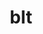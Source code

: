 ---
title: "blt"
layout: cache
categories: [package, develop]
meta: {"versions": ["0.4.1", "0.5.1", "0.5.2"], "compilers": ["gcc@=11.1.0", "gcc@=7.3.1", "gcc@=7.5.0", "oneapi@=2023.0.0"], "oss": ["amzn2", "ubuntu18.04", "ubuntu20.04"], "platforms": ["linux"], "targets": ["aarch64", "neoverse_n1", "ppc64le", "x86_64", "x86_64_v3"], "stacks": ["aws-isc", "aws-isc-aarch64", "data-vis-sdk", "e4s", "e4s-oneapi", "e4s-power", "gpu-tests", "radiuss", "radiuss-aws", "radiuss-aws-aarch64"], "num_specs": 25, "num_specs_by_stack": {"aws-isc-aarch64": 2, "radiuss-aws-aarch64": 2, "radiuss-aws": 1, "aws-isc": 1, "radiuss": 15, "e4s-power": 2, "e4s-oneapi": 1, "data-vis-sdk": 1, "e4s": 3, "gpu-tests": 1}}
spec_details: [{"hash": "b2q7hfww6q3ts7qehhhpvewvpqkzebnq", "compiler": "gcc@=7.3.1", "versions": ["0.5.2"], "os": "amzn2", "platform": "linux", "target": "aarch64", "variants": ["build_system=generic"], "stacks": ["aws-isc-aarch64", "radiuss-aws-aarch64"], "size": "-", "tarball": "https://binaries.spack.io/develop/build_cache/linux-amzn2-aarch64/gcc-7.3.1/blt-0.5.2/linux-amzn2-aarch64-gcc-7.3.1-blt-0.5.2-b2q7hfww6q3ts7qehhhpvewvpqkzebnq.spack"}, {"hash": "2otr2vlflrnrjiiqrt7gxxboyamcepxl", "compiler": "gcc@=7.3.1", "versions": ["0.5.2"], "os": "amzn2", "platform": "linux", "target": "neoverse_n1", "variants": ["build_system=generic"], "stacks": ["aws-isc-aarch64", "radiuss-aws-aarch64"], "size": "-", "tarball": "https://binaries.spack.io/develop/build_cache/linux-amzn2-neoverse_n1/gcc-7.3.1/blt-0.5.2/linux-amzn2-neoverse_n1-gcc-7.3.1-blt-0.5.2-2otr2vlflrnrjiiqrt7gxxboyamcepxl.spack"}, {"hash": "5xhw4fqs5mvvy3pxiz3mgqvpkioqoqdy", "compiler": "gcc@=7.3.1", "versions": ["0.5.2"], "os": "amzn2", "platform": "linux", "target": "x86_64_v3", "variants": ["build_system=generic"], "stacks": ["radiuss-aws", "aws-isc"], "size": "-", "tarball": "https://binaries.spack.io/develop/build_cache/linux-amzn2-x86_64_v3/gcc-7.3.1/blt-0.5.2/linux-amzn2-x86_64_v3-gcc-7.3.1-blt-0.5.2-5xhw4fqs5mvvy3pxiz3mgqvpkioqoqdy.spack"}, {"hash": "k56xdnbe3b2bfvxgftry5mnsfzzv5tgh", "compiler": "gcc@=7.5.0", "versions": ["0.5.2"], "os": "ubuntu18.04", "platform": "linux", "target": "x86_64", "variants": ["build_system=generic"], "stacks": ["radiuss"], "size": "-", "tarball": "https://binaries.spack.io/develop/build_cache/linux-ubuntu18.04-x86_64/gcc-7.5.0/blt-0.5.2/linux-ubuntu18.04-x86_64-gcc-7.5.0-blt-0.5.2-k56xdnbe3b2bfvxgftry5mnsfzzv5tgh.spack"}, {"hash": "hlcvol22z5us635d2nwfph2fwzpxncpr", "compiler": "gcc@=7.5.0", "versions": ["0.5.1"], "os": "ubuntu18.04", "platform": "linux", "target": "x86_64", "variants": [], "stacks": ["radiuss"], "size": "-", "tarball": "https://binaries.spack.io/develop/build_cache/linux-ubuntu18.04-x86_64/gcc-7.5.0/blt-0.5.1/linux-ubuntu18.04-x86_64-gcc-7.5.0-blt-0.5.1-hlcvol22z5us635d2nwfph2fwzpxncpr.spack"}, {"hash": "p6xprl6edhnso2uwkgie6kwdipvnnup6", "compiler": "gcc@=7.5.0", "versions": ["0.5.1"], "os": "ubuntu18.04", "platform": "linux", "target": "x86_64", "variants": [], "stacks": ["radiuss"], "size": "-", "tarball": "https://binaries.spack.io/develop/build_cache/linux-ubuntu18.04-x86_64/gcc-7.5.0/blt-0.5.1/linux-ubuntu18.04-x86_64-gcc-7.5.0-blt-0.5.1-p6xprl6edhnso2uwkgie6kwdipvnnup6.spack"}, {"hash": "k7nraoaywn63rvvv3uqlupy4ruxolzcy", "compiler": "gcc@=7.5.0", "versions": ["0.5.1"], "os": "ubuntu18.04", "platform": "linux", "target": "x86_64", "variants": [], "stacks": ["radiuss"], "size": "-", "tarball": "https://binaries.spack.io/develop/build_cache/linux-ubuntu18.04-x86_64/gcc-7.5.0/blt-0.5.1/linux-ubuntu18.04-x86_64-gcc-7.5.0-blt-0.5.1-k7nraoaywn63rvvv3uqlupy4ruxolzcy.spack"}, {"hash": "xmqvvo6lrly4nxh2d2ewtup7zvlffqsp", "compiler": "gcc@=7.5.0", "versions": ["0.5.1"], "os": "ubuntu18.04", "platform": "linux", "target": "x86_64", "variants": [], "stacks": ["radiuss"], "size": "-", "tarball": "https://binaries.spack.io/develop/build_cache/linux-ubuntu18.04-x86_64/gcc-7.5.0/blt-0.5.1/linux-ubuntu18.04-x86_64-gcc-7.5.0-blt-0.5.1-xmqvvo6lrly4nxh2d2ewtup7zvlffqsp.spack"}, {"hash": "hf63dvfjiwg4kwrf6qjnpzwxfrnmylmb", "compiler": "gcc@=7.5.0", "versions": ["0.5.1"], "os": "ubuntu18.04", "platform": "linux", "target": "x86_64", "variants": [], "stacks": ["radiuss"], "size": "-", "tarball": "https://binaries.spack.io/develop/build_cache/linux-ubuntu18.04-x86_64/gcc-7.5.0/blt-0.5.1/linux-ubuntu18.04-x86_64-gcc-7.5.0-blt-0.5.1-hf63dvfjiwg4kwrf6qjnpzwxfrnmylmb.spack"}, {"hash": "ohchmtqm6b5hogfw7ioyojleivpuzk6x", "compiler": "gcc@=7.5.0", "versions": ["0.5.1"], "os": "ubuntu18.04", "platform": "linux", "target": "x86_64", "variants": [], "stacks": ["radiuss"], "size": "-", "tarball": "https://binaries.spack.io/develop/build_cache/linux-ubuntu18.04-x86_64/gcc-7.5.0/blt-0.5.1/linux-ubuntu18.04-x86_64-gcc-7.5.0-blt-0.5.1-ohchmtqm6b5hogfw7ioyojleivpuzk6x.spack"}, {"hash": "zi6fyo5sxhxhdzzfgdaxyqdrj4edgkvd", "compiler": "gcc@=7.5.0", "versions": ["0.5.1"], "os": "ubuntu18.04", "platform": "linux", "target": "x86_64", "variants": [], "stacks": ["radiuss"], "size": "-", "tarball": "https://binaries.spack.io/develop/build_cache/linux-ubuntu18.04-x86_64/gcc-7.5.0/blt-0.5.1/linux-ubuntu18.04-x86_64-gcc-7.5.0-blt-0.5.1-zi6fyo5sxhxhdzzfgdaxyqdrj4edgkvd.spack"}, {"hash": "wvlo2ze3r7qkpzz2apoyrndze4ew333u", "compiler": "gcc@=7.5.0", "versions": ["0.5.2"], "os": "ubuntu18.04", "platform": "linux", "target": "x86_64", "variants": ["build_system=generic"], "stacks": ["radiuss"], "size": "-", "tarball": "https://binaries.spack.io/develop/build_cache/linux-ubuntu18.04-x86_64/gcc-7.5.0/blt-0.5.2/linux-ubuntu18.04-x86_64-gcc-7.5.0-blt-0.5.2-wvlo2ze3r7qkpzz2apoyrndze4ew333u.spack"}, {"hash": "4nzui6woc4l6voq7y5ss6ipsjey7gnjw", "compiler": "gcc@=7.5.0", "versions": ["0.5.2"], "os": "ubuntu18.04", "platform": "linux", "target": "x86_64", "variants": ["build_system=generic"], "stacks": ["radiuss"], "size": "-", "tarball": "https://binaries.spack.io/develop/build_cache/linux-ubuntu18.04-x86_64/gcc-7.5.0/blt-0.5.2/linux-ubuntu18.04-x86_64-gcc-7.5.0-blt-0.5.2-4nzui6woc4l6voq7y5ss6ipsjey7gnjw.spack"}, {"hash": "4zzhcisv2yvfti3pedguhsyluzuzyqzb", "compiler": "gcc@=7.5.0", "versions": ["0.5.2"], "os": "ubuntu18.04", "platform": "linux", "target": "x86_64", "variants": ["build_system=generic"], "stacks": ["radiuss"], "size": "-", "tarball": "https://binaries.spack.io/develop/build_cache/linux-ubuntu18.04-x86_64/gcc-7.5.0/blt-0.5.2/linux-ubuntu18.04-x86_64-gcc-7.5.0-blt-0.5.2-4zzhcisv2yvfti3pedguhsyluzuzyqzb.spack"}, {"hash": "oci7xb4l4nkjitstv3opqdxxll6p2jar", "compiler": "gcc@=7.5.0", "versions": ["0.5.2"], "os": "ubuntu18.04", "platform": "linux", "target": "x86_64", "variants": ["build_system=generic"], "stacks": ["radiuss"], "size": "-", "tarball": "https://binaries.spack.io/develop/build_cache/linux-ubuntu18.04-x86_64/gcc-7.5.0/blt-0.5.2/linux-ubuntu18.04-x86_64-gcc-7.5.0-blt-0.5.2-oci7xb4l4nkjitstv3opqdxxll6p2jar.spack"}, {"hash": "6j6qlthwdrkfinrjfjfm5ixxkcyacxrb", "compiler": "gcc@=7.5.0", "versions": ["0.5.2"], "os": "ubuntu18.04", "platform": "linux", "target": "x86_64_v3", "variants": ["build_system=generic"], "stacks": ["radiuss"], "size": "-", "tarball": "https://binaries.spack.io/develop/build_cache/linux-ubuntu18.04-x86_64_v3/gcc-7.5.0/blt-0.5.2/linux-ubuntu18.04-x86_64_v3-gcc-7.5.0-blt-0.5.2-6j6qlthwdrkfinrjfjfm5ixxkcyacxrb.spack"}, {"hash": "p53gumsh5qappvapgwuzmel2w5ngy46k", "compiler": "gcc@=7.5.0", "versions": ["0.5.2"], "os": "ubuntu18.04", "platform": "linux", "target": "x86_64_v3", "variants": ["build_system=generic"], "stacks": ["radiuss"], "size": "-", "tarball": "https://binaries.spack.io/develop/build_cache/linux-ubuntu18.04-x86_64_v3/gcc-7.5.0/blt-0.5.2/linux-ubuntu18.04-x86_64_v3-gcc-7.5.0-blt-0.5.2-p53gumsh5qappvapgwuzmel2w5ngy46k.spack"}, {"hash": "aqb73rlfc7alvnjlmvc4vgi2zdjaynp2", "compiler": "gcc@=7.5.0", "versions": ["0.5.2"], "os": "ubuntu18.04", "platform": "linux", "target": "x86_64_v3", "variants": ["build_system=generic"], "stacks": ["radiuss"], "size": "-", "tarball": "https://binaries.spack.io/develop/build_cache/linux-ubuntu18.04-x86_64_v3/gcc-7.5.0/blt-0.5.2/linux-ubuntu18.04-x86_64_v3-gcc-7.5.0-blt-0.5.2-aqb73rlfc7alvnjlmvc4vgi2zdjaynp2.spack"}, {"hash": "jobrd2zhbk45rxhiusurnd7wibtkmgwi", "compiler": "gcc@=11.1.0", "versions": ["0.4.1"], "os": "ubuntu20.04", "platform": "linux", "target": "ppc64le", "variants": ["build_system=generic"], "stacks": ["e4s-power"], "size": "-", "tarball": "https://binaries.spack.io/develop/build_cache/linux-ubuntu20.04-ppc64le/gcc-11.1.0/blt-0.4.1/linux-ubuntu20.04-ppc64le-gcc-11.1.0-blt-0.4.1-jobrd2zhbk45rxhiusurnd7wibtkmgwi.spack"}, {"hash": "muvuon6q4js4rdmrhvm5xl7ol67ice4i", "compiler": "gcc@=11.1.0", "versions": ["0.5.2"], "os": "ubuntu20.04", "platform": "linux", "target": "ppc64le", "variants": ["build_system=generic"], "stacks": ["e4s-power"], "size": "-", "tarball": "https://binaries.spack.io/develop/build_cache/linux-ubuntu20.04-ppc64le/gcc-11.1.0/blt-0.5.2/linux-ubuntu20.04-ppc64le-gcc-11.1.0-blt-0.5.2-muvuon6q4js4rdmrhvm5xl7ol67ice4i.spack"}, {"hash": "pbvtbzqciepbqhv3fkpqsml4fsoken6r", "compiler": "oneapi@=2023.0.0", "versions": ["0.5.2"], "os": "ubuntu20.04", "platform": "linux", "target": "x86_64", "variants": ["build_system=generic"], "stacks": ["e4s-oneapi"], "size": "-", "tarball": "https://binaries.spack.io/develop/build_cache/linux-ubuntu20.04-x86_64/oneapi-2023.0.0/blt-0.5.2/linux-ubuntu20.04-x86_64-oneapi-2023.0.0-blt-0.5.2-pbvtbzqciepbqhv3fkpqsml4fsoken6r.spack"}, {"hash": "4rbvrdw2g3mrci56xbdnxmhfuayqeyoh", "compiler": "gcc@=11.1.0", "versions": ["0.5.2"], "os": "ubuntu20.04", "platform": "linux", "target": "x86_64_v3", "variants": ["build_system=generic"], "stacks": ["data-vis-sdk"], "size": "-", "tarball": "https://binaries.spack.io/develop/build_cache/linux-ubuntu20.04-x86_64_v3/gcc-11.1.0/blt-0.5.2/linux-ubuntu20.04-x86_64_v3-gcc-11.1.0-blt-0.5.2-4rbvrdw2g3mrci56xbdnxmhfuayqeyoh.spack"}, {"hash": "zmv54rv36rlrd3raxtauzclmwkehednf", "compiler": "gcc@=11.1.0", "versions": ["0.4.1"], "os": "ubuntu20.04", "platform": "linux", "target": "x86_64_v3", "variants": ["build_system=generic"], "stacks": ["e4s"], "size": "-", "tarball": "https://binaries.spack.io/develop/build_cache/linux-ubuntu20.04-x86_64_v3/gcc-11.1.0/blt-0.4.1/linux-ubuntu20.04-x86_64_v3-gcc-11.1.0-blt-0.4.1-zmv54rv36rlrd3raxtauzclmwkehednf.spack"}, {"hash": "utr53f53yk2ig7w6ldo74ihrssc3zejx", "compiler": "gcc@=11.1.0", "versions": ["0.5.2"], "os": "ubuntu20.04", "platform": "linux", "target": "x86_64_v3", "variants": ["build_system=generic"], "stacks": ["e4s"], "size": "-", "tarball": "https://binaries.spack.io/develop/build_cache/linux-ubuntu20.04-x86_64_v3/gcc-11.1.0/blt-0.5.2/linux-ubuntu20.04-x86_64_v3-gcc-11.1.0-blt-0.5.2-utr53f53yk2ig7w6ldo74ihrssc3zejx.spack"}, {"hash": "7jnvtigdfxekjz32zjadbrcs64yumayx", "compiler": "gcc@=11.1.0", "versions": ["0.5.2"], "os": "ubuntu20.04", "platform": "linux", "target": "x86_64_v3", "variants": ["build_system=generic"], "stacks": ["e4s", "gpu-tests"], "size": "-", "tarball": "https://binaries.spack.io/develop/build_cache/linux-ubuntu20.04-x86_64_v3/gcc-11.1.0/blt-0.5.2/linux-ubuntu20.04-x86_64_v3-gcc-11.1.0-blt-0.5.2-7jnvtigdfxekjz32zjadbrcs64yumayx.spack"}]
---